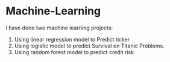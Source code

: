 # Machine-Learning
I have done two machine learning projects:
1. Using linear regression model to Predict ticker
2. Using logistic model to predict Survival on Titanic Problems.
3. Using random forest model to predict credit risk
